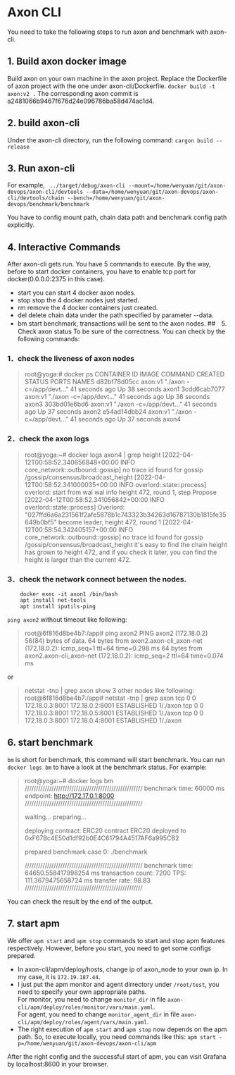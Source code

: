 # Axon CLI
You need to take the following steps to run axon and benchmark with axon-cli.
## 1. Build axon docker image
 Build axon on your own machine in the axon project. Replace the Dockerfile of axon project with the one under axon-cli/Dockerfile.
    `docker build -t axon:v2 .`
The corresponding axon commit is a2481066b9467f676d24e096786ba58d474ac1d4.
## 2. build axon-cli
Under the axon-cli directory, run the following command:
    `cargon build --release`
## 3. Run axon-cli
 For example,
`
../target/debug/axon-cli --mount=/home/wenyuan/git/axon-devops/axon-cli/devtools --data=/home/wenyuan/git/axon-devops/axon-cli/devtools/chain --bench=/home/wenyuan/git/axon-devops/benchmark/benchmark`

You have to config mount path, chain data path and benchmark config path explicitly.
## 4. Interactive Commands
After axon-cli gets run. You have 5 commands to execute.
By the way, before to start docker containers, you have to enable tcp port for docker(0.0.0.0:2375 in this case).
- start
you can start 4 docker axon nodes.
- stop
stop the 4 docker nodes just started.
- rm
remove the 4 docker containers just created.
- del
delete chain data under the path specified by parameter --data.
- bm
start benchmark, transactions will be sent to the axon nodes.
##　5. Check axon status
To be sure of the correctness. You can check by the following commands:

### 1．check the liveness of axon nodes 
>root@yoga:# docker ps
CONTAINER ID   IMAGE     COMMAND                  CREATED          STATUS          PORTS     NAMES
d82bf78d05cc   axon:v1   "./axon -c=/app/devt…"   41 seconds ago   Up 38 seconds             axon1
3cdd6cab7077   axon:v1   "./axon -c=/app/devt…"   41 seconds ago   Up 38 seconds             axon3
303bd01e6bd6   axon:v1   "./axon -c=/app/devt…"   41 seconds ago   Up 37 seconds             axon2
e54ad14dbb24   axon:v1   "./axon -c=/app/devt…"   41 seconds ago   Up 37 seconds             axon4

### 2．check the axon logs
>root@yoga:~# docker logs axon4 | grep height
[2022-04-12T00:58:52.340656848+00:00 INFO core_network::outbound::gossip] no trace id found for gossip /gossip/consensus/broadcast_height
[2022-04-12T00:58:52.341000035+00:00 INFO overlord::state::process] overlord: start from wal wal info height 472, round 1, step Propose
[2022-04-12T00:58:52.341056842+00:00 INFO overlord::state::process] Overlord: "027ffd6a6a231561f2afe5878b1c743323b34263d16787130b1815fe35649b0bf5" become leader, height 472, round 1
[2022-04-12T00:58:54.342405157+00:00 INFO core_network::outbound::gossip] no trace id found for gossip /gossip/consensus/broadcast_height
it's easy to find the chain height has grown to height 472, and if you check it later, you can find the height is larger than the current 472.

### 3．check the network connect between the nodes.
```
    docker exec -it axon1 /bin/bash
    apt install net-tools
    apt install iputils-ping
```
`ping axon2` without timeout like following:
>root@6f816d8be4b7:/app# ping axon2
PING axon2 (172.18.0.2) 56(84) bytes of data.
64 bytes from axon2.axon-cli_axon-net (172.18.0.2): icmp_seq=1 ttl=64 time=0.298 ms
64 bytes from axon2.axon-cli_axon-net (172.18.0.2): icmp_seq=2 ttl=64 time=0.074 ms

or 
>netstat -tnp | grep axon show 3 other nodes like following:
root@6f816d8be4b7:/app# netstat -tnp | grep axon
tcp        0      0 172.18.0.3:8001         172.18.0.2:8001         ESTABLISHED 1/./axon
tcp        0      0 172.18.0.3:8001         172.18.0.5:8001         ESTABLISHED 1/./axon
tcp        0      0 172.18.0.3:8001         172.18.0.4:8001         ESTABLISHED 1/./axon

## 6. start benchmark
`bm` is short for benchmark, this command will start benchmark. You can run `docker logs bm` to have a look at the benchmark status.
For example:
>root@yoga:~# docker logs bm
/////////////////////////////////////////////////////
benchmark time: 60000 ms
endpoint: http://172.17.0.1:8000
/////////////////////////////////////////////////////
>
>waiting...
preparing...
>
>deploying contract:  ERC20
contract ERC20 deployed to 0xF67Bc4E50d1df92b0E4C61794A4517AF6a995CB2
>
>prepared
benchmark case 0: ./benchmark
>
>/////////////////////////////////////////////////////
benchmark time:  64650.558417998254 ms
transaction count: 7200
TPS: 111.3679475658724 ms
transfer rate: 98.83
/////////////////////////////////////////////////////

You can check the result by the end of the output.

## 7. start apm
We offer `apm start` and `apm stop` commands to start and stop apm features respectively.
However, before you start, you need to get some configs prepared.
- In axon-cli/apm/deploy/hosts, change ip of axon_node to your own ip. In my case, it is `172.19.187.44`.
- I just put the apm monitor and agent dirrectory under `/root/test`, you need to specify your own appropriate paths.  
  For monitor, you need to change `monitor_dir` in file `axon-cli/apm/deploy/roles/monitor/vars/main.yaml`.  
  For agent, you need to change `monitor_agent_dir` in file `axon-cli/apm/deploy/roles/agent/vars/main.yaml`.  
- The right execution of `apm start` and `apm stop` now depends on the apm path. So, to execute locally, you need commands like this: 
  `apm start -p=/home/wenyuan/git/axon-devops/axon-cli/apm`  

After the right config and the successful start of apm, you can visit Grafana by localhost:8600 in your browser.